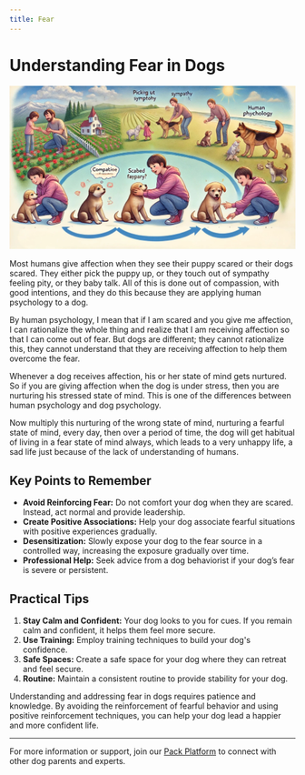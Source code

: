 ```yaml
---
title: Fear
---
```


# Understanding Fear in Dogs

![OhMyDog Rocks Banner](../../../static/img/Fear-Cover.jpg)


Most humans give affection when they see their puppy scared or their dogs scared. They either pick the puppy up, or they touch out of sympathy feeling pity, or they baby talk. All of this is done out of compassion, with good intentions, and they do this because they are applying human psychology to a dog.

By human psychology, I mean that if I am scared and you give me affection, I can rationalize the whole thing and realize that I am receiving affection so that I can come out of fear. But dogs are different; they cannot rationalize this, they cannot understand that they are receiving affection to help them overcome the fear.

Whenever a dog receives affection, his or her state of mind gets nurtured. So if you are giving affection when the dog is under stress, then you are nurturing his stressed state of mind. This is one of the differences between human psychology and dog psychology.

Now multiply this nurturing of the wrong state of mind, nurturing a fearful state of mind, every day, then over a period of time, the dog will get habitual of living in a fear state of mind always, which leads to a very unhappy life, a sad life just because of the lack of understanding of humans.

## Key Points to Remember

- **Avoid Reinforcing Fear:** Do not comfort your dog when they are scared. Instead, act normal and provide leadership.
- **Create Positive Associations:** Help your dog associate fearful situations with positive experiences gradually.
- **Desensitization:** Slowly expose your dog to the fear source in a controlled way, increasing the exposure gradually over time.
- **Professional Help:** Seek advice from a dog behaviorist if your dog’s fear is severe or persistent.

## Practical Tips

1. **Stay Calm and Confident:** Your dog looks to you for cues. If you remain calm and confident, it helps them feel more secure.
2. **Use Training:** Employ training techniques to build your dog's confidence.
3. **Safe Spaces:** Create a safe space for your dog where they can retreat and feel secure.
4. **Routine:** Maintain a consistent routine to provide stability for your dog.

Understanding and addressing fear in dogs requires patience and knowledge. By avoiding the reinforcement of fearful behavior and using positive reinforcement techniques, you can help your dog lead a happier and more confident life.

---

For more information or support, join our [Pack Platform](/pack-platform) to connect with other dog parents and experts.

